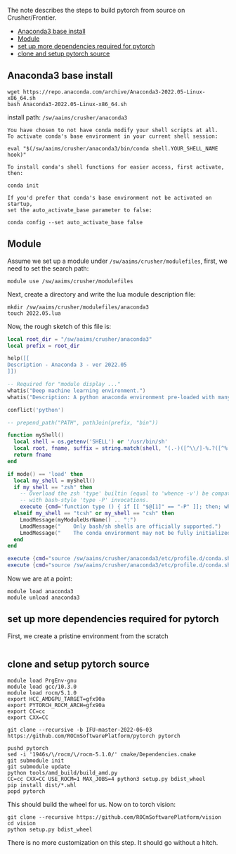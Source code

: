 
The note describes the steps to build pytorch from source on Crusher/Frontier.


- [Anaconda3 base install](#anaconda3-base-install)
- [Module](#module)
- [set up more dependencies required for pytorch](#set-up-more-dependencies-required-for-pytorch)
- [clone and setup pytorch source](#clone-and-setup-pytorch-source)


## Anaconda3 base install

```
wget https://repo.anaconda.com/archive/Anaconda3-2022.05-Linux-x86_64.sh
bash Anaconda3-2022.05-Linux-x86_64.sh
```

install path: `/sw/aaims/crusher/anaconda3`


    You have chosen to not have conda modify your shell scripts at all.
    To activate conda's base environment in your current shell session:

    eval "$(/sw/aaims/crusher/anaconda3/bin/conda shell.YOUR_SHELL_NAME hook)"

    To install conda's shell functions for easier access, first activate, then:

    conda init

    If you'd prefer that conda's base environment not be activated on startup,
    set the auto_activate_base parameter to false:

    conda config --set auto_activate_base false



## Module

Assume we set up a module under `/sw/aaims/crusher/modulefiles`, first, we need to set the search path:

    module use /sw/aaims/crusher/modulefiles

Next, create a directory and write the lua module description file:

    mkdir /sw/aaims/crusher/modulefiles/anaconda3
    touch 2022.05.lua 

Now, the rough sketch of this file is:

```lua
local root_dir = "/sw/aaims/crusher/anaconda3"
local prefix = root_dir

help([[
Description - Anaconda 3 - ver 2022.05
]])

-- Required for "module display ..."
whatis("Deep machine learning environment.")
whatis("Description: A python anaconda environment pre-loaded with many popular machine learning frameworks")

conflict('python')

-- prepend_path("PATH", pathJoin(prefix, "bin"))

function myShell()
  local shell = os.getenv('SHELL') or '/usr/bin/sh'
  local root, fname, suffix = string.match(shell, "(.-)([^\\/]-%.?([^%.\\/]*))$")
  return fname
end

if mode() == 'load' then
  local my_shell = myShell()
  if my_shell == "zsh" then
    -- Overload the zsh 'type' builtin (equal to 'whence -v') be compatible
    -- with bash-style 'type -P' invocations.
    execute {cmd='function type () { if [[ "$@[1]" == "-P" ]]; then; whence -p "${@:2}"; else; whence -v "$@"; fi }', modeA={'load'}}
  elseif my_shell == "tcsh" or my_shell == "csh" then
    LmodMessage(myModuleUsrName() .. ":")
    LmodMessage("    Only bash/sh shells are officially supported.")
    LmodMessage("    The conda environment may not be fully initialized.")
  end
end

execute {cmd="source /sw/aaims/crusher/anaconda3/etc/profile.d/conda.sh && conda activate",modeA={"load"}}
execute {cmd="source /sw/aaims/crusher/anaconda3/etc/profile.d/conda.sh && conda deactivate",modeA={"unload"}}
```

Now we are at a point:

    module load anaconda3
    module unload anaconda3

## set up more dependencies required for pytorch

First, we create a pristine environment from the scratch 

```

```

## clone and setup pytorch source



```
module load PrgEnv-gnu
module load gcc/10.3.0
module load rocm/5.1.0
export HCC_AMDGPU_TARGET=gfx90a
export PYTORCH_ROCM_ARCH=gfx90a
export CC=cc
export CXX=CC

git clone --recursive -b IFU-master-2022-06-03 https://github.com/ROCmSoftwarePlatform/pytorch pytorch

pushd pytorch
sed -i '1946s/\/rocm/\/rocm-5.1.0/' cmake/Dependencies.cmake
git submodule init
git submodule update
python tools/amd_build/build_amd.py
CC=cc CXX=CC USE_ROCM=1 MAX_JOBS=4 python3 setup.py bdist_wheel
pip install dist/*.whl
popd pytorch
```

This should build the wheel for us. Now on to torch vision:

```
git clone --recursive https://github.com/ROCmSoftwarePlatform/vision
cd vision
python setup.py bdist_wheel
```

There is no more customization on this step. It should go without a hitch.



